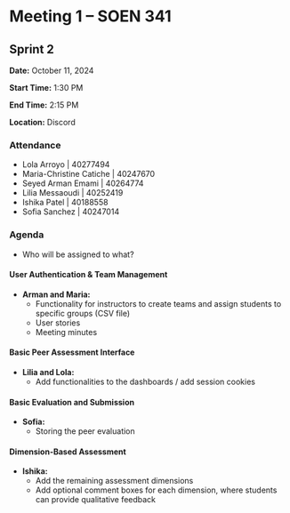# Meeting 1 – SOEN 341

## Sprint 2

**Date:** October 11, 2024  

**Start Time:** 1:30 PM  

**End Time:**  2:15 PM

**Location:** Discord  

### Attendance
- Lola Arroyo | 40277494  
- Maria-Christine Catiche | 40247670  
- Seyed Arman Emami | 40264774  
- Lilia Messaoudi | 40252419  
- Ishika Patel | 40188558  
- Sofia Sanchez | 40247014  

### Agenda 
- Who will be assigned to what?  

#### User Authentication & Team Management
- **Arman and Maria:**  
  - Functionality for instructors to create teams and assign students to specific groups (CSV file)  
  - User stories  
  - Meeting minutes  

#### Basic Peer Assessment Interface
- **Lilia and Lola:**  
  - Add functionalities to the dashboards / add session cookies  

#### Basic Evaluation and Submission
- **Sofia:**  
  - Storing the peer evaluation  

#### Dimension-Based Assessment
- **Ishika:**  
  - Add the remaining assessment dimensions  
  - Add optional comment boxes for each dimension, where students can provide qualitative feedback  

